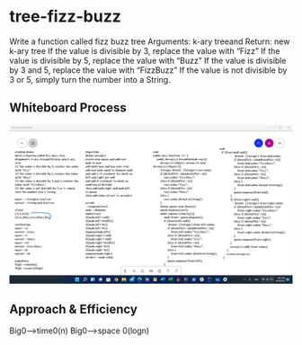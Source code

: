 # tree-fizz-buzz
Write a function called fizz buzz tree
Arguments: k-ary treeand Return: new k-ary tree
If the value is divisible by 3, replace the value with “Fizz”
If the value is divisible by 5, replace the value with “Buzz”
If the value is divisible by 3 and 5, replace the value with “FizzBuzz”
If the value is not divisible by 3 or 5, simply turn the number into a String.

## Whiteboard Process

![tree-fizz-buzz](2021-08-18.png)
## Approach & Efficiency

Big0-->time0(n)
Big0-->space 0(logn)